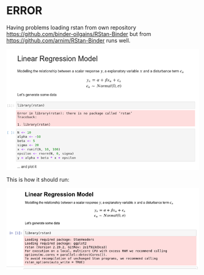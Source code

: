 # ERROR



Having problems loading rstan from own repository https://github.com/binder-oilgains/RStan-Binder but from https://github.com/arnim/RStan-Binder runs well.

![image-20210130134630633](assets/ERROR/image-20210130134630633.png)



This is how it should run:

![image-20210130140026817](assets/ERROR/image-20210130140026817.png)

